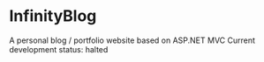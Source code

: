 # InfinityBlog
A personal blog / portfolio website based on ASP.NET MVC
Current development status: halted
